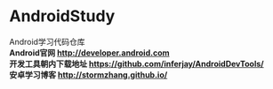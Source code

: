 AndroidStudy
============

Android学习代码仓库    
**Android官网 http://developer.android.com**  
**开发工具朝内下载地址 https://github.com/inferjay/AndroidDevTools/**   
**安卓学习博客 http://stormzhang.github.io/**   
